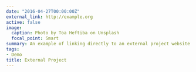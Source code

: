 ```yaml
---
date: "2016-04-27T00:00:00Z"
external_link: http://example.org
active: false
image:
  caption: Photo by Toa Heftiba on Unsplash
  focal_point: Smart
summary: An example of linking directly to an external project website using `external_link`.
tags:
- Demo
title: External Project
---
```


